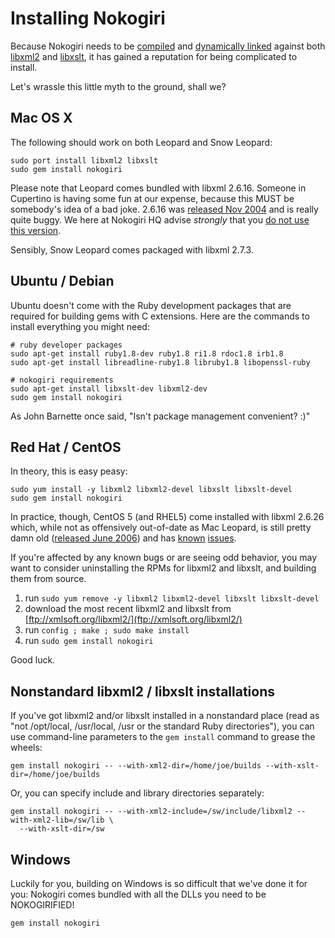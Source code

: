 # Installing Nokogiri

Because Nokogiri needs to be [compiled][] and [dynamically linked][]
against both [libxml2][] and [libxslt][], it has gained a
reputation for being complicated to install.

  [compiled]: http://en.wikipedia.org/wiki/Compiler
  [dynamically linked]: http://en.wikipedia.org/wiki/Dynamic_linker
  [libxml2]: http://xmlsoft.org/index.html
  [libxslt]: http://xmlsoft.org/xslt/

Let's wrassle this little myth to the ground, shall we?

## Mac OS X

The following should work on both Leopard and Snow Leopard:

    sudo port install libxml2 libxslt
    sudo gem install nokogiri

Please note that Leopard comes bundled with libxml 2.6.16. Someone in
Cupertino is having some fun at our expense, because this MUST be
somebody's idea of a bad joke. 2.6.16 was [released Nov 2004][] and is
really quite buggy. We here at Nokogiri HQ advise *strongly* that you
[do not use this version][].

  [released Nov 2004]: http://mail.gnome.org/archives/xml/2004-November/msg00074.html
  [do not use this version]: http://github.com/tenderlove/nokogiri/blob/master/lib/nokogiri/version_warning.rb#L2

Sensibly, Snow Leopard comes packaged with libxml 2.7.3.

## Ubuntu / Debian

Ubuntu doesn't come with the Ruby development packages that are
required for building gems with C extensions. Here are the commands to
install everything you might need:

    # ruby developer packages
    sudo apt-get install ruby1.8-dev ruby1.8 ri1.8 rdoc1.8 irb1.8
    sudo apt-get install libreadline-ruby1.8 libruby1.8 libopenssl-ruby

    # nokogiri requirements
    sudo apt-get install libxslt-dev libxml2-dev
    sudo gem install nokogiri

As John Barnette once said, "Isn't package management convenient? :)"

## Red Hat / CentOS

In theory, this is easy peasy:

    sudo yum install -y libxml2 libxml2-devel libxslt libxslt-devel
    sudo gem install nokogiri

In practice, though, CentOS 5 (and RHEL5) come installed with libxml 2.6.26
which, while not as offensively out-of-date as Mac Leopard, is still
pretty damn old ([released June 2006][]) and has [known][] [issues][].

If you're affected by any known bugs or are seeing odd behavior, you
may want to consider uninstalling the RPMs for libxml2 and libxslt,
and building them from source.

  [released June 2006]: http://mail.gnome.org/archives/xml/2006-June/msg00043.html
  [known]: http://github.com/tenderlove/nokogiri/issues#issue/243
  [issues]: http://github.com/tenderlove/nokogiri/issues#issue/122

 1. run `sudo yum remove -y libxml2 libxml2-devel libxslt libxslt-devel`
 2. download the most recent libxml2 and libxslt from [ftp://xmlsoft.org/libxml2/](ftp://xmlsoft.org/libxml2/)
 3. run `config ; make ; sudo make install`
 4. run `sudo gem install nokogiri`

Good luck.

## Nonstandard libxml2 / libxslt installations

If you've got libxml2 and/or libxslt installed in a nonstandard place
(read as "not /opt/local, /usr/local, /usr or the standard Ruby
directories"), you can use command-line parameters to the `gem
install` command to grease the wheels:

    gem install nokogiri -- --with-xml2-dir=/home/joe/builds --with-xslt-dir=/home/joe/builds

Or, you can specify include and library directories separately:

    gem install nokogiri -- --with-xml2-include=/sw/include/libxml2 --with-xml2-lib=/sw/lib \
      --with-xslt-dir=/sw

## Windows

Luckily for you, building on Windows is so difficult that we've done
it for you: Nokogiri comes bundled with all the DLLs you need to be
NOKOGIRIFIED!

    gem install nokogiri
